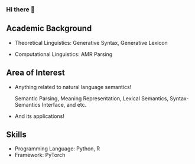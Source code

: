 ### Hi there 👋

<!--
**yama-yuki/yama-yuki** is a ✨ _special_ ✨ repository because its `README.md` (this file) appears on your GitHub profile.

Here are some ideas to get you started:

- 🔭 I’m currently working on ...
- 🌱 I’m currently learning ...
- 👯 I’m looking to collaborate on ...
- 🤔 I’m looking for help with ...
- 💬 Ask me about ...
- 📫 How to reach me: ...
- 😄 Pronouns: ...
- ⚡ Fun fact: ...
-->

## Academic Background
- Theoretical Linguistics: Generative Syntax, Generative Lexicon

- Computational Linguistics: AMR Parsing

## Area of Interest
- Anything related to natural language semantics!

  Semantic Parsing, Meaning Representation, Lexical Semantics, Syntax-Semantics Interface, and etc.

- And its applications!

## Skills
- Programming Language: Python, R
- Framework: PyTorch
